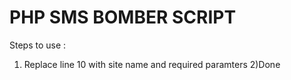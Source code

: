 # PHP SMS BOMBER SCRIPT

Steps to use :
1) Replace line 10 with site name and required paramters
2)Done
